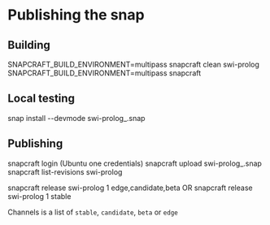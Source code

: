 # Publishing the snap

## Building

   SNAPCRAFT_BUILD_ENVIRONMENT=multipass snapcraft clean swi-prolog
   SNAPCRAFT_BUILD_ENVIRONMENT=multipass snapcraft

## Local testing

   snap install --devmode swi-prolog_<version>.snap

## Publishing

   snapcraft login		   (Ubuntu one credentials)
   snapcraft upload swi-prolog_<version>.snap
   snapcraft list-revisions swi-prolog

   snapcraft release swi-prolog 1 edge,candidate,beta
OR
   snapcraft release swi-prolog 1 stable

Channels is a list of `stable`, `candidate`, `beta` or `edge`

